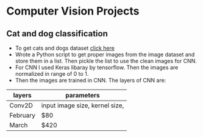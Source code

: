 # Computer Vision Projects

## Cat and dog classification
- To get cats and dogs dataset 
   [click here](https://www.microsoft.com/en-us/download/confirmation.aspx?id=54765)
- Wrote a Python script to get proper images from the image dataset and store them in a list. Then pickle the list to use the clean images for CNN.
- For CNN I used Keras libaray by tensorflow. Then the images are normalized in range of 0 to 1.
- Then the images are trained in CNN. The layers of CNN are:

| layers    | parameters |
| -------- | ------- |
| Conv2D  | input image size, kernel size,   |
| February | $80     |
| March    | $420    |
